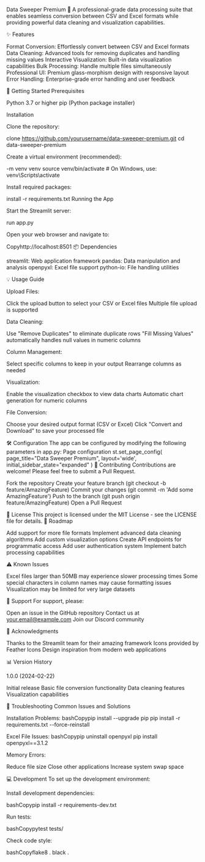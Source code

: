 Data Sweeper Premium 🌟
A professional-grade data processing suite that enables seamless conversion between CSV and Excel formats while providing powerful data cleaning and visualization capabilities.

✨ Features

Format Conversion: Effortlessly convert between CSV and Excel formats
Data Cleaning: Advanced tools for removing duplicates and handling missing values
Interactive Visualization: Built-in data visualization capabilities
Bulk Processing: Handle multiple files simultaneously
Professional UI: Premium glass-morphism design with responsive layout
Error Handling: Enterprise-grade error handling and user feedback

🚀 Getting Started
Prerequisites

Python 3.7 or higher
pip (Python package installer)

Installation

Clone the repository:

 clone https://github.com/yourusername/data-sweeper-premium.git
cd data-sweeper-premium

Create a virtual environment (recommended):

 -m venv venv
source venv/bin/activate  # On Windows, use: venv\Scripts\activate

Install required packages:

 install -r requirements.txt
Running the App

Start the Streamlit server:

 run app.py

Open your web browser and navigate to:

Copyhttp://localhost:8501
📦 Dependencies

streamlit: Web application framework
pandas: Data manipulation and analysis
openpyxl: Excel file support
python-io: File handling utilities

💡 Usage Guide

Upload Files:

Click the upload button to select your CSV or Excel files
Multiple file upload is supported


Data Cleaning:

Use "Remove Duplicates" to eliminate duplicate rows
"Fill Missing Values" automatically handles null values in numeric columns


Column Management:

Select specific columns to keep in your output
Rearrange columns as needed


Visualization:

Enable the visualization checkbox to view data charts
Automatic chart generation for numeric columns


File Conversion:

Choose your desired output format (CSV or Excel)
Click "Convert and Download" to save your processed file



🛠️ Configuration
The app can be configured by modifying the following parameters in app.py:
 Page configuration
st.set_page_config(
    page_title="Data Sweeper Premium",
    layout='wide',
    initial_sidebar_state="expanded"
)
📝 Contributing
Contributions are welcome! Please feel free to submit a Pull Request.

Fork the repository
Create your feature branch (git checkout -b feature/AmazingFeature)
Commit your changes (git commit -m 'Add some AmazingFeature')
Push to the branch (git push origin feature/AmazingFeature)
Open a Pull Request

📄 License
This project is licensed under the MIT License - see the LICENSE file for details.
🎯 Roadmap

 Add support for more file formats
 Implement advanced data cleaning algorithms
 Add custom visualization options
 Create API endpoints for programmatic access
 Add user authentication system
 Implement batch processing capabilities

⚠️ Known Issues

Excel files larger than 50MB may experience slower processing times
Some special characters in column names may cause formatting issues
Visualization may be limited for very large datasets

🤝 Support
For support, please:

Open an issue in the GitHub repository
Contact us at your.email@example.com
Join our Discord community

🙏 Acknowledgments

Thanks to the Streamlit team for their amazing framework
Icons provided by Feather Icons
Design inspiration from modern web applications

📊 Version History

1.0.0 (2024-02-22)

Initial release
Basic file conversion functionality
Data cleaning features
Visualization capabilities



🔧 Troubleshooting
Common Issues and Solutions

Installation Problems:
bashCopypip install --upgrade pip
pip install -r requirements.txt --force-reinstall

Excel File Issues:
bashCopypip uninstall openpyxl
pip install openpyxl==3.1.2

Memory Errors:

Reduce file size
Close other applications
Increase system swap space



💻 Development
To set up the development environment:

Install development dependencies:

bashCopypip install -r requirements-dev.txt

Run tests:

bashCopypytest tests/

Check code style:

bashCopyflake8 .
black .
